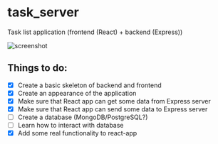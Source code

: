 # task_server
Task list application (frontend (React) + backend (Express))

![screenshot](https://i.imgur.com/LlN9M21.png)

## Things to do:
- [x] Create a basic skeleton of backend and frontend
- [x] Create an appearance of the application
- [x] Make sure that React app can get some data from Express server
- [x] Make sure that React app can send some data to Express server
- [ ] Create a database (MongoDB/PostgreSQL?)
- [ ] Learn how to interact with database
- [x] Add some real functionality to react-app